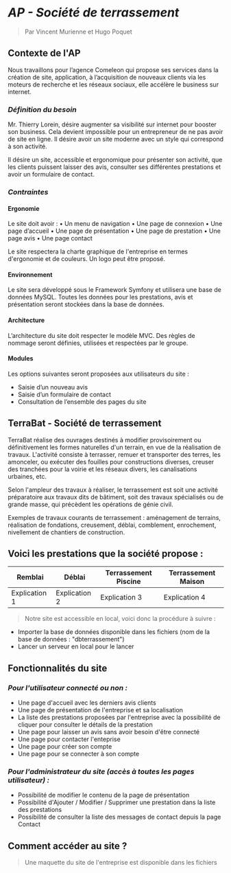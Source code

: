 # ***AP - Société de terrassement***
> Par Vincent Murienne et Hugo Poquet

## **Contexte de l'AP**

Nous travaillons pour l’agence Comeleon qui propose ses services dans la création de site, application, à l’acquisition de nouveaux clients via les moteurs de recherche et les réseaux sociaux, elle accélère le business sur internet.


### *Définition du besoin*

Mr. Thierry Lorein, désire augmenter sa visibilité sur internet pour booster son business. Cela devient impossible pour un entrepreneur de ne pas avoir de site en ligne.
Il désire avoir un site moderne avec un style qui correspond à son activité.

Il désire un site, accessible et ergonomique pour présenter son activité, que les clients puissent laisser des avis, consulter ses différentes prestations et avoir un formulaire de contact. 


### *Contraintes*

#### Ergonomie
Le site doit avoir : 
•	Un menu de navigation
•	Une page de connexion
•	Une page d’accueil
•	Une page de présentation
•	Une page de prestation
•	Une page avis
•	Une page contact 

Le site respectera la charte graphique de l'entreprise en termes d'ergonomie et de couleurs. Un logo peut être proposé.


#### Environnement
Le site sera développé sous le Framework Symfony et utilisera une base de données MySQL. Toutes les données pour les prestations, avis et présentation seront stockées dans la base de données.

#### Architecture
L’architecture du site doit respecter le modèle MVC.
Des règles de nommage seront définies, utilisées et respectées par le groupe.

#### Modules
Les options suivantes seront proposées aux utilisateurs du site : 
* Saisie d’un nouveau avis 
* Saisie d’un formulaire de contact
* Consultation de l’ensemble des pages du site


## **TerraBat - Société de terrassement**

TerraBat réalise des ouvrages destinés à modifier provisoirement ou définitivement les formes naturelles d'un terrain, en vue de la réalisation de travaux. L'activité consiste à terrasser, remuer et transporter des terres, les amonceler, ou exécuter des fouilles pour constructions diverses, creuser des tranchées pour la voirie et les réseaux divers, les canalisations urbaines, etc.

Selon l'ampleur des travaux à réaliser, le terrassement est soit une activité préparatoire aux travaux dits de bâtiment, soit des travaux spécialisés ou de grande masse, qui précèdent les opérations de génie civil.

Exemples de travaux courants de terrassement : aménagement de terrains, réalisation de fondations, creusement, déblai, comblement, enrochement, nivellement de chantiers de construction.



## Voici les prestations que la société propose :

| Remblai | Déblai | Terrassement Piscine | Terrassement Maison
| --- | --- | --- | --- |
| Explication 1 | Explication 2 | Explication 3 | Explication 4 |




> Notre site est accessible en local, voici donc la procédure à suivre :

* Importer la base de données disponible dans les fichiers (nom de la base de données : "dbterrassement")
* Lancer un serveur en local pour le lancer


## Fonctionnalités du site

### *Pour l'utilisateur connecté ou non :*
* Une page d'accueil avec les derniers avis clients
* Une page de présentation de l'entreprise et sa localisation
* La liste des prestations proposées par l'entreprise avec la possibilité de cliquer pour consulter le détails de la prestation
* Une page pour laisser un avis sans avoir besoin d'être connecté
* Une page pour contacter l'enteprise
* Une page pour créer son compte
* Une page pour se connecter à son compte

### *Pour l'administrateur du site (accès à toutes les pages utilisateur) :*
* Possibilité de modifier le contenu de la page de présentation
* Possibilité d'Ajouter / Modifier / Supprimer une prestation dans la liste des prestations
* Possibilité de consulter la liste des messages de contact depuis la page Contact


## Comment accéder au site ?



> Une maquette du site de l'entreprise est disponible dans les fichiers